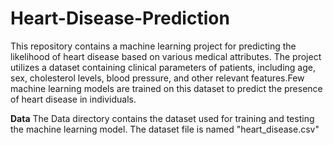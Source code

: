 # Heart-Disease-Prediction
This repository contains a machine learning project for predicting the likelihood of heart disease based on various medical attributes. The project utilizes a dataset containing clinical parameters of patients, including age, sex, cholesterol levels, blood pressure, and other relevant features.Few machine learning models are trained on this dataset to predict the presence of heart disease in individuals.

**Data**
The Data directory contains the dataset used for training and testing the machine learning model. The dataset file is named "heart_disease.csv"
